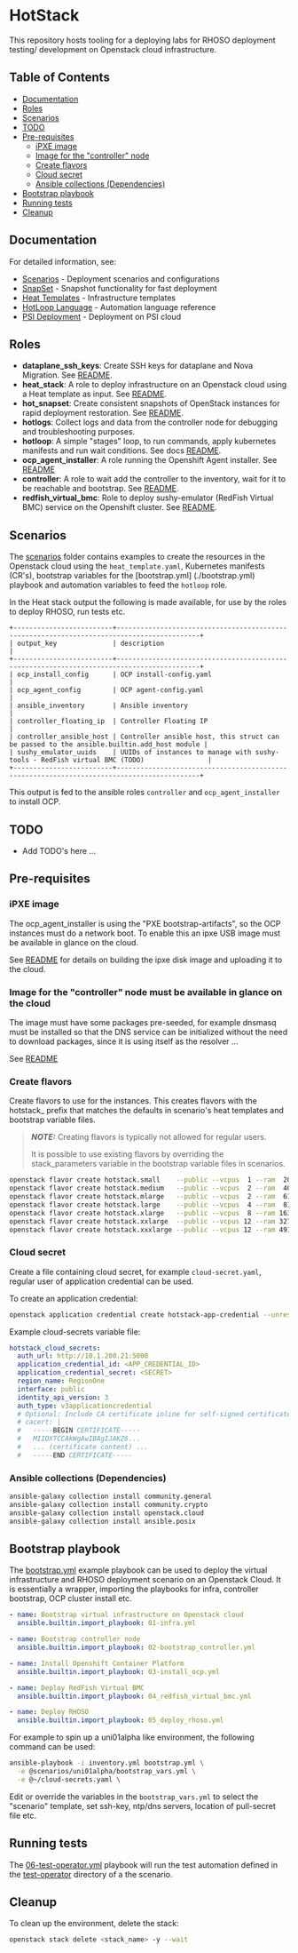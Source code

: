 # HotStack

This repository hosts tooling for a deploying labs for RHOSO deployment testing/
development on Openstack cloud infrastructure.

## Table of Contents

- [Documentation](#documentation)
- [Roles](#roles)
- [Scenarios](#scenarios)
- [TODO](#todo)
- [Pre-requisites](#pre-requisites)
  - [iPXE image](#ipxe-image)
  - [Image for the "controller" node](#image-for-the-controller-node-must-be-available-in-glance-on-the-cloud)
  - [Create flavors](#create-flavors)
  - [Cloud secret](#cloud-secret)
  - [Ansible collections (Dependencies)](#ansible-collections-dependencies)
- [Bootstrap playbook](#bootstrap-playbook)
- [Running tests](#running-tests)
- [Cleanup](#cleanup)

## Documentation

For detailed information, see:

- [Scenarios](docs/hotstack_scenarios.md) - Deployment scenarios and configurations
- [SnapSet](docs/hotstack_snapset.md) - Snapshot functionality for fast deployment
- [Heat Templates](docs/hotstack_heat_templates.md) - Infrastructure templates
- [HotLoop Language](docs/hotloop_lang.md) - Automation language reference
- [PSI Deployment](docs/deploy_hotstack_on_psi.md) - Deployment on PSI cloud

## Roles

- **dataplane_ssh_keys**: Create SSH keys for dataplane and Nova Migration.
  See [README](roles/dataplane_ssh_keys/README.md).
- **heat_stack**: A role to deploy infrastructure on an Openstack cloud using
  a Heat template as input. See [README](roles/heat_stack/README.md).
- **hot_snapset**: Create consistent snapshots of OpenStack instances for rapid
  deployment restoration. See [README](roles/hot_snapset/README.md).
- **hotlogs**: Collect logs and data from the controller node for debugging
  and troubleshooting purposes.
- **hotloop**: A simple "stages" loop, to run commands,
  apply kubernetes manifests and run wait conditions. See docs
  [README](roles/hotloop/README.md).
- **ocp_agent_installer**: A role running the Openshift Agent installer.
  See [README](roles/ocp_agent_installer/README.md)
- **controller**: A role to wait add the controller to the inventory, wait for
  it to be reachable and bootstrap. See [README](roles/controller/README.md).
- **redfish_virtual_bmc**: Role to deploy sushy-emulator (RedFish Virtual BMC)
  service on the Openshift cluster. See [README](roles/redfish_virtual_bmc/README.md).

## Scenarios

The [scenarios](scenarios/) folder contains examples to create the
resources in the Openstack cloud using the `heat_template.yaml`, Kubernetes
manifests (CR's), bootstrap variables for the [bootstrap.yml] (./bootstrap.yml)
playbook and automation variables to feed the `hotloop` role.

In the Heat stack output the following is made available, for use by the
roles to deploy RHOSO, run tests etc.

```console
+-------------------------+-------------------------------------------------------------------------------------------+
| output_key              | description                                                                               |
+-------------------------+-------------------------------------------------------------------------------------------+
| ocp_install_config      | OCP install-config.yaml                                                                   |
| ocp_agent_config        | OCP agent-config.yaml                                                                     |
| ansible_inventory       | Ansible inventory                                                                         |
| controller_floating_ip  | Controller Floating IP                                                                    |
| controller_ansible_host | Controller ansible host, this struct can be passed to the ansible.builtin.add_host module |
| sushy_emulator_uuids    | UUIDs of instances to manage with sushy-tools - RedFish virtual BMC (TODO)                |
+-------------------------+-------------------------------------------------------------------------------------------+
```

This output is fed to the ansible roles `controller` and `ocp_agent_installer`
to install OCP.

## TODO

- Add TODO's here ...

## Pre-requisites

### iPXE image

The ocp_agent_installer is using the "PXE bootstrap-artifacts", so the OCP
instances must do a network boot. To enable this an ipxe USB image must be
available in glance on the cloud.

See [README](./ipxe/README.md) for details on building the
ipxe disk image and uploading it to the cloud.

### Image for the "controller" node must be available in glance on the cloud

The image must have some packages pre-seeded, for example dnsmasq must be
installed so that the DNS service can be initialized without the need to
download packages, since it is using itself as the resolver ...

See [README](./images/README.md)

### Create flavors

Create flavors to use for the instances. This creates flavors with the
hotstack_ prefix that matches the defaults in scenario's heat templates and
bootstrap variable files.

> **_NOTE:_** Creating flavors is typically not allowed for regular users.
>
> It is possible to use existing flavors by overriding the stack_parameters
> variable in the bootstrap variable files in scenarios.

```bash
openstack flavor create hotstack.small    --public --vcpus  1 --ram  2048 --disk  20
openstack flavor create hotstack.medium   --public --vcpus  2 --ram  4096 --disk  40
openstack flavor create hotstack.mlarge   --public --vcpus  2 --ram  6144 --disk  40
openstack flavor create hotstack.large    --public --vcpus  4 --ram  8192 --disk  80
openstack flavor create hotstack.xlarge   --public --vcpus  8 --ram 16384 --disk 160
openstack flavor create hotstack.xxlarge  --public --vcpus 12 --ram 32768 --disk 160
openstack flavor create hotstack.xxxlarge --public --vcpus 12 --ram 49152 --disk 160
```

### Cloud secret

Create a file containing cloud secret, for example `cloud-secret.yaml`, regular
user of application credential can be used.

To create an application credential:

```bash
openstack application credential create hotstack-app-credential --unrestricted
```

Example cloud-secrets variable file:

```yaml
hotstack_cloud_secrets:
  auth_url: http://10.1.200.21:5000
  application_credential_id: <APP_CREDENTIAL_ID>
  application_credential_secret: <SECRET>
  region_name: RegionOne
  interface: public
  identity_api_version: 3
  auth_type: v3applicationcredential
  # Optional: Include CA certificate inline for self-signed certificates
  # cacert: |
  #   -----BEGIN CERTIFICATE-----
  #   MIIDXTCCAkWgAwIBAgIJAKZ6...
  #   ... (certificate content) ...
  #   -----END CERTIFICATE-----
```

### Ansible collections (Dependencies)

```bash
ansible-galaxy collection install community.general
ansible-galaxy collection install community.crypto
ansible-galaxy collection install openstack.cloud
ansible-galaxy collection install ansible.posix
```

## Bootstrap playbook

The [bootstrap.yml](./bootstrap.yml) example playbook can be used to deploy the
virtual infrastructure and RHOSO deployment scenario on an Openstack Cloud. It is
essentially a wrapper, importing the playbooks for infra, controller bootstrap,
OCP cluster install etc.

```yaml
- name: Bootstrap virtual infrastructure on Openstack cloud
  ansible.builtin.import_playbook: 01-infra.yml

- name: Bootstrap controller node
  ansible.builtin.import_playbook: 02-bootstrap_controller.yml

- name: Install Openshift Container Platform
  ansible.builtin.import_playbook: 03-install_ocp.yml

- name: Deploy RedFish Virtual BMC
  ansible.builtin.import_playbook: 04_redfish_virtual_bmc.yml

- name: Deploy RHOSO
  ansible.builtin.import_playbook: 05_deploy_rhoso.yml
```

For example to spin up a uni01alpha like environment, the following command
can be used:

```bash
ansible-playbook -i inventory.yml bootstrap.yml \
  -e @scenarios/uni01alpha/bootstrap_vars.yml \
  -e @~/cloud-secrets.yaml \
```

Edit or override the variables in the `bootstrap_vars.yml` to select the
"scenario" template, set ssh-key, ntp/dns servers, location of pull-secret
file etc.

## Running tests

The [06-test-operator.yml](./06-test-operator.yml) playbook will
run the test automation defined in the [test-operator](
scenarios/uni01alpha/test-operator) directory of a the scenario.

## Cleanup

To clean up the environment, delete the stack:

```bash
openstack stack delete <stack_name> -y --wait
```
